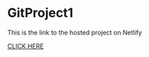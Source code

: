 # GitProject1
This is the link to the hosted project on Netlify

[CLICK HERE](https://my-first-git-project.netlify.app/)